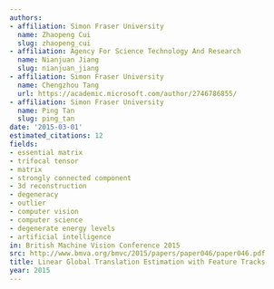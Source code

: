 ```yaml
---
authors:
- affiliation: Simon Fraser University
  name: Zhaopeng Cui
  slug: zhaopeng_cui
- affiliation: Agency For Science Technology And Research
  name: Nianjuan Jiang
  slug: nianjuan_jiang
- affiliation: Simon Fraser University
  name: Chengzhou Tang
  url: https://academic.microsoft.com/author/2746786855/
- affiliation: Simon Fraser University
  name: Ping Tan
  slug: ping_tan
date: '2015-03-01'
estimated_citations: 12
fields:
- essential matrix
- trifocal tensor
- matrix
- strongly connected component
- 3d reconstruction
- degeneracy
- outlier
- computer vision
- computer science
- degenerate energy levels
- artificial intelligence
in: British Machine Vision Conference 2015
src: http://www.bmva.org/bmvc/2015/papers/paper046/paper046.pdf
title: Linear Global Translation Estimation with Feature Tracks
year: 2015
---
```

